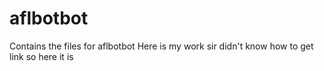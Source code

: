 # aflbotbot
Contains the files for aflbotbot
Here is my work sir didn't know how to get link so here it is

